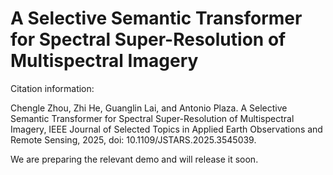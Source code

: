 # A Selective Semantic Transformer for Spectral Super-Resolution of Multispectral Imagery

Citation information:

Chengle Zhou, Zhi He, Guanglin Lai, and Antonio Plaza. A Selective Semantic Transformer for Spectral Super-Resolution of Multispectral Imagery, IEEE Journal of Selected Topics in Applied Earth Observations and Remote Sensing, 2025, doi: 10.1109/JSTARS.2025.3545039.




We are preparing the relevant demo and will release it soon.
